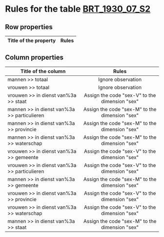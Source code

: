 # Rules for the table [BRT_1930_07_S2](https://github.com/cgueret/DataDump/blob/master/xls-marked/BRT_1930_07_S2_marked.xls?raw=true)
## Row properties
| Title of the property | Rules |
| --------------------- |:-----:|
## Column properties
| Title of the column | Rules |
| --------------------- |:-----:|
| mannen >> totaal | Ignore observation |
| vrouwen >> totaal | Ignore observation |
| vrouwen >> in dienst van%3a >> staat | Assign the code "sex-V" to the dimension "sex" |
| mannen >> in dienst van%3a >> particulieren | Assign the code "sex-M" to the dimension "sex" |
| mannen >> in dienst van%3a >> provincie | Assign the code "sex-M" to the dimension "sex" |
| mannen >> in dienst van%3a >> waterschap | Assign the code "sex-M" to the dimension "sex" |
| vrouwen >> in dienst van%3a >> gemeente | Assign the code "sex-V" to the dimension "sex" |
| vrouwen >> in dienst van%3a >> particulieren | Assign the code "sex-V" to the dimension "sex" |
| mannen >> in dienst van%3a >> gemeente | Assign the code "sex-M" to the dimension "sex" |
| vrouwen >> in dienst van%3a >> provincie | Assign the code "sex-V" to the dimension "sex" |
| vrouwen >> in dienst van%3a >> waterschap | Assign the code "sex-V" to the dimension "sex" |
| mannen >> in dienst van%3a >> staat | Assign the code "sex-M" to the dimension "sex" |

